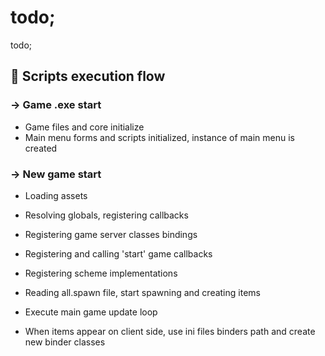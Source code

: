 # todo;

todo;

## 🧰 Scripts execution flow

### -> Game .exe start

- Game files and core initialize
- Main menu forms and scripts initialized, instance of main menu is created

### -> New game start

- Loading assets
- Resolving globals, registering callbacks
- Registering game server classes bindings
- Registering and calling 'start' game callbacks
- Registering scheme implementations
- Reading all.spawn file, start spawning and creating items
- Execute main game update loop

- When items appear on client side, use ini files binders path and create new binder classes

